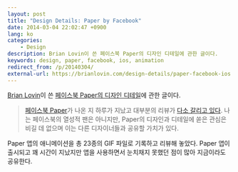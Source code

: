 ```yaml
---
layout: post
title: "Design Details: Paper by Facebook"
date: 2014-03-04 22:02:47 +0900
lang: ko
categories:
    - Design
description: Brian Lovin이 쓴 페이스북 Paper의 디자인 디테일에 관한 글이다.
keywords: design, paper, facebook, ios, animation
redirect_from: /p/20140304/
external-url: https://brianlovin.com/design-details/paper-facebook-ios
---
```


[Brian Lovin][]이 쓴 [페이스북 Paper의 디자인 디테일][external-url]에 관한 글이다.

[Brian Lovin]: https://brianlovin.com/about
[external-url]: https://brianlovin.com/design-details/paper-facebook-ios

<!-- [Paper by Facebook][] has been out for a day now and the reviews are, for the most part, [quited divided][]. I haven't been an avid Facebook user for some time, but the design and attention to detail on Paper is unmatched, and is worth sharing with other designers. -->
> [페이스북 Paper][Paper by Facebook]가 나온 지 하루가 지났고 대부분의 리뷰가 [다소 갈리고 있다][quite divided]. 나는 페이스북의 열성적 팬은 아니지만, Paper의 디자인과 디테일에 쏟은 관심은 비길 데 없으며 이는 다른 디자이너들과 공유할 가치가 있다.

[Paper by Facebook]: https://web.archive.org/web/20140224213200/https://itunes.apple.com/us/app/paper-stories-from-facebook/id794163692
[quite divided]: https://news.ycombinator.com/item?id=7171808

Paper 앱의 애니메이션을 총 23종의 GIF 파일로 기록하고 리뷰해 놓았다. Paper 앱이 출시되고 꽤 시간이 지났지만 앱을 사용하면서 눈치채지 못했던 점이 많아 지금이라도 공유한다.
